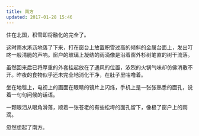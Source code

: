 ```yaml
---
title: 南方
updated: 2017-01-28 15:46
---
```


住在北国，积雪即将融化的完全了。

这时雨水淅沥地落了下来，打在窗台上放置积雪过高的倾斜的金属台面上，发出叮咚一般清脆的声响。窗户的玻璃上凝结的雨滴像是沿着窗外杉树笔直的树干流落。

虽然回来后已将厚重的外套挂起放在了通风的位置，浓烈的火锅气味却仿佛消散不开。昨夜的食物似乎还未完全地消化干净，在肚子里咕噜着。

坐在地毯上，电视上的画面在眼睛的镜片上闪烁，手机上是一张张熟悉的面孔，说着一句句问候的话语。

一颗眼泪从眼角滑落，顺着一张苍老的有些松垮的面孔留下，像极了窗户上的雨滴。

忽然想起了南方。
